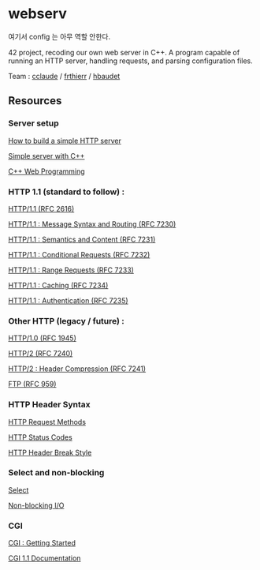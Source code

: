 # webserv

여기서 config 는 아무 역할 안한다.

42 project, recoding our own web server in C++. A program capable of running an HTTP server, handling requests, and parsing configuration files.

Team : [cclaude](https://github.com/cclaude42) / [frthierr](https://github.com/Franciszer) / [hbaudet](https://github.com/hbaudet)

## Resources

### Server setup

[How to build a simple HTTP server](https://medium.com/from-the-scratch/http-server-what-do-you-need-to-know-to-build-a-simple-http-server-from-scratch-d1ef8945e4fa)

[Simple server with C++](https://ncona.com/2019/04/building-a-simple-server-with-cpp/)

[C++ Web Programming](https://www.tutorialspoint.com/cplusplus/cpp_web_programming.htm)

### HTTP 1.1 (standard to follow) :

[HTTP/1.1 (RFC 2616)](https://www.rfc-editor.org/rfc/rfc2616.html)

[HTTP/1.1 : Message Syntax and Routing (RFC 7230)](https://www.rfc-editor.org/rfc/rfc7230.html)

[HTTP/1.1 : Semantics and Content (RFC 7231)](https://www.rfc-editor.org/rfc/rfc7231.html)

[HTTP/1.1 : Conditional Requests (RFC 7232)](https://www.rfc-editor.org/rfc/rfc7232.html)

[HTTP/1.1 : Range Requests (RFC 7233)](https://www.rfc-editor.org/rfc/rfc7233.html)

[HTTP/1.1 : Caching (RFC 7234)](https://www.rfc-editor.org/rfc/rfc7234.html)

[HTTP/1.1 : Authentication (RFC 7235)](https://www.rfc-editor.org/rfc/rfc7235.html)

### Other HTTP (legacy / future) :

[HTTP/1.0 (RFC 1945)](https://www.rfc-editor.org/rfc/rfc1945.html)

[HTTP/2 (RFC 7240)](https://www.rfc-editor.org/rfc/rfc7540.html)

[HTTP/2 : Header Compression (RFC 7241)](https://www.rfc-editor.org/rfc/rfc7541.html)

[FTP (RFC 959)](https://www.rfc-editor.org/rfc/rfc959.html)

### HTTP Header Syntax

[HTTP Request Methods](https://en.wikipedia.org/wiki/Hypertext_Transfer_Protocol#Request_methods)

[HTTP Status Codes](https://en.wikipedia.org/wiki/List_of_HTTP_status_codes)

[HTTP Header Break Style](https://stackoverflow.com/questions/5757290/http-header-line-break-style)

### Select and non-blocking

[Select](https://www.lowtek.com/sockets/select.html)

[Non-blocking I/O](https://www.ibm.com/support/knowledgecenter/ssw_ibm_i_72/rzab6/xnonblock.htm)

### CGI

[CGI : Getting Started](http://www.mnuwer.dbasedeveloper.co.uk/dlearn/web/session01.htm)

[CGI 1.1 Documentation](http://www.wijata.com/cgi/cgispec.html#4.0)
